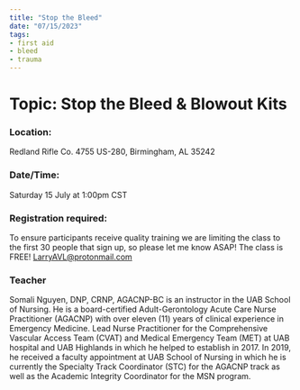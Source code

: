 ```yaml
---
title: "Stop the Bleed"
date: "07/15/2023"
tags:
- first aid
- bleed
- trauma
---
```


# Topic: Stop the Bleed & Blowout Kits
### Location:
Redland Rifle Co.
4755 US-280, Birmingham, AL 35242

### Date/Time:
Saturday 15 July at 1:00pm CST

### Registration required:
To ensure participants receive quality training we are limiting the class to the first 30 people that sign up, so please let me know ASAP! The class is FREE! LarryAVL@protonmail.com

### Teacher
Somali Nguyen, DNP, CRNP, AGACNP-BC is an instructor in the UAB School of Nursing. He is a board-certified Adult-Gerontology Acute Care Nurse
Practitioner (AGACNP) with over eleven (11) years of clinical experience in Emergency Medicine. Lead Nurse Practitioner for the Comprehensive Vascular Access Team (CVAT) and Medical Emergency Team (MET) at UAB hospital and UAB Highlands in which he helped to establish in 2017. In 2019, he received a faculty appointment at UAB School of Nursing in which he is currently the Specialty Track Coordinator (STC) for the AGACNP track as well as the Academic Integrity Coordinator for the MSN program.